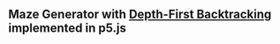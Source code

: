## Maze Generator with [Depth-First Backtracking](https://en.wikipedia.org/wiki/Maze_generation_algorithm#Recursive_backtracker) implemented in p5.js
